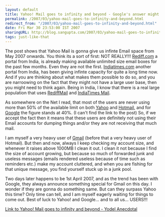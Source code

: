 ```yaml
---
layout: default
title: Yahoo! Mail goes to infinity and beyond - Google's answer might not be far away
permalink: /2007/03/yahoo-mail-goes-to-infinity-and-beyond.html
redirect_from: "/2007/03/yahoo-mail-goes-to-infinity-and-beyond.html"
date: Fri Mar 30 23:53:00 IST 2007
sharingURL: http://blog.sangupta.com/2007/03/yahoo-mail-goes-to-infinity-and-beyond.html
tags: just-like-that
---
```

<p>The post shows that Yahoo Mail is gonna give us infinte Email space from May 2007 onwards. You think its a sort of first: NOT REALLY!!! <a href="http://rediff.com">Rediff.com</a>&nbsp;a portal from India, is already making available unlimited size email boxes for the past few months. Even they are not the first. <a href="http://indiatimes.com">Indiatimes.com</a>&nbsp;another portal from India, has been giving infinte capacity for quite a long time now. And if you are thinking about what makes them possible to do so, and you are narroowing on the fact that they might not have a large user base, then you might need to think again. Being in India, I know that there is a real large population that uses <a href="http://mail.rediff.com">RediffMail</a> and <a href="http://mail.indiatimes.com">IndiaTimes Mail</a>.</p> 
<p>As somewhere on the Net I read, that most of the users are never using more than 50% of the available limit on both <a href="http://mail.yahoo.com">Yahoo</a> and <a href="http://hotmail.com">Hotmail</a>, and for <a href="http://mail.google.com/">Google</a> the figure stands at 40%. (I can't find the link to the post) So, if we accept the fact then it means that these users are definitely not using their Email accounts for dumping things and/or they are not receiving that much mail.</p> 
<p>I am myself a very heavy user of <a href="http://mail.google.com/">Gmail</a> (before that a very heavy user of Hotmail). But then and now, always I keep checking my account size, and whenever it raises above 1000MB I clean it out. I clean it not because I find the size of account growing, but because so much of forwarded junk and useless messages (emails rendered useless because of time such as reminders etc.) make my account cluttered, and when you are fishing for that unique message, you find yourself stuck up in&nbsp;a junk pool.</p> 
<p>Two days later happens to be 1st April 2007, and as the trend has been with Google, they always announce something special for Gmail on this day. I wonder if they are gonna do something same. But can they surpass Yahoo this time? Only time can tell, and I am myself eagerly waiting for things to come out. Best of luck to Yahoo! and Google... and to all us... USERS!!!</p> 
<p><a href="http://yodel.yahoo.com/2007/03/27/yahoo-mail-goes-to-infinity-and-beyond/">Link to Yahoo! Mail goes to infinity and beyond - Yodel Anecdotal</a></p>
